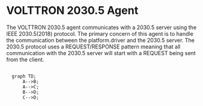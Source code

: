 # VOLTTRON 2030.5 Agent

The VOLTTRON 2030.5 agent communicates with a 2030.5 server using the IEEE 2030.5(2018) protocol.  The primary concern of
this agent is to handle the communication between the platform.driver and the 2030.5 server.  The 2030.5 protocol uses a
REQUEST/RESPONSE pattern meaning that all communication with the 2030.5 server will start with a REQUEST being sent
from the client.

##

```mermaid
  graph TD;
      A-->B;
      A-->C;
      B-->D;
      C-->D;
```
